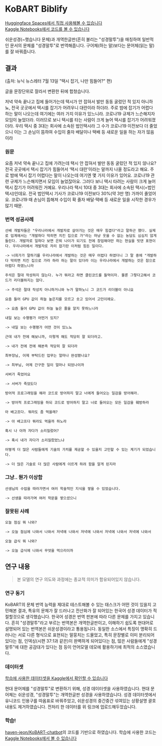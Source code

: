 # KoBART Biblify

[Huggingface Spaces에서 직접 사용해볼 수 있습니다](https://huggingface.co/spaces/rycont/Biblify)   
[Kaggle Notebooks에서 코드를 볼 수 있습니다](https://www.kaggle.com/code/rycont/biblify)


쉬운성경(~했습니다 문체)과 개역한글판(흔히 불리는 "성경말투")을 매칭하여 일반적인 문서의 문체를 "성경말투"로 번역해줍니다. 구어체(하는 말)보다는 문어체(읽는 말)를 잘 바꿔줍니다.

## 결과

(출처: 뉴닉 뉴스레터 7월 13일 "택시 잡기, 나만 힘들어?" 편)

글을 문장단위로 잘라서 변환한 뒤에 합쳤습니다.

저녁 약속 끝나고 집에 들어가는데 택시가 안 잡혀서 발만 동동 굴렀던 적 있지 아니하뇨, 전국 곳곳에서 택시를 잡기가 어려우니 대란이라 하더라. 주로 밤에 잡기가 어렵다 하는 말이 나오는데 여기에는 여러 가지 이유가 있느니라. 코로나19 규제가 느슨해지자 모임이 늘었더라. 이러므로 보니 택시를 타는 사람이 크게 늘어 택시를 잡기가 어려워졌더라. 우리 택시 중 3대는 회사에 소속된 법인택시라 그 수가 코로나19 이전보다 더 줄었으니 이는 그 손님이 뜸하여 수입이 줄자 배달이나 택배 등 새로운 일을 하는 자가 많음이라

### 원문

요즘 저녁 약속 끝나고 집에 가려는데 택시 안 잡혀서 발만 동동 굴렀던 적 있지 않나요? 전국 곳곳에서 택시 잡기가 힘들어서 ‘택시 대란’이라는 말까지 나올 정도라고 해요. 주로 밤에 택시 잡기 어렵다는 말이 나오는데 여기엔 몇 가지 이유가 있어요. 코로나19 관련 규제가 느슨해지면서 모임이 늘었잖아요. 그러다 보니 택시 타려는 사람이 크게 늘어 택시 잡기가 어려워진 거예요. 우리나라 택시 10대 중 3대는 회사에 소속된 택시(=법인택시)인데요. 전국 법인택시 기사가 코로나19 이전보다 30%(약 3만 명) 가까이 줄었어요. 코로나19 때 손님이 뜸해져 수입이 확 줄자 배달·택배 등 새로운 일을 시작한 경우가 많기 때문.


### 번역 성공사례

```
선배 개발자들은 "우리나라에서 개발자로 살아가는 것은 매우 힘겹다"라고 말하곤 했다. 실제로 업계에서는 "개발하다 막히면 치킨 집으로 가"라는 마냥 웃을 수 없는 농담도 심심치 않게 들린다. 개발자로 일하다 보면 은퇴 나이가 되기도 전에 창업해야만 하는 현실을 빗댄 표현이다. 우리나라에서 개발자로 자리 잡기란 이처럼 힘든 일이다.

-> 너희가가 말하기를 우리나라에서 개발하는 것은 매우 어렵다 하였더니 그 말 중에 "개발하다 막히면 치킨 집으로 가라 하라 하는 말이 있더라 이는 우리나라에서 개발하는 것은 참으로 어렵다 하였느니라
```

```
주석은 절대 작성하지 않는다. 누가 뭐라고 하면 클린코드를 들먹이자. 물론 그렇다고해서 코드가 리더블하지는 않다.

-> 주석은 절대 작성치 아니하거니와 누가 말하노니 그 코드가 리더블이 아니요
```

```
요즘 들어 GPU 값이 하늘 높은지를 모르고 솟고 있어서 고민이에요.

-> 요즘 들어 GPU 값이 하늘 높은 줄을 알지 못하느니라

```

```
내일 보는 수행평가 어떤거 있지?

-> 내일 보는 수행평가 어떤 것이 있느뇨
```

```
근데 내가 전에 해보니까, 이렇게 해도 적당히 잘 되더라고.

-> 내가 전에 전에 해본즉 적당히 잘 되더라
```

```
최부장님, 어제 부탁드린 업무는 얼마나 완성됐나요?

-> 최부님, 어제 간구한 일이 얼마나 되었나이까
```

```
서버가 죽었어요

-> 서버가 죽었도다
```

```
방어적 프로그래밍을 해라 코드로 방어하지 말고 너에게 들어오는 일감을 방어해라.

-> 방어적 프로그래밍을 하되 코드로 방어하지 말고 너로 들어오는 모든 일감을 훼방하라
```

```
아 배고프다. 뭐라도 좀 먹을래?

-> 아 배고프다 뭐라도 먹을까 하노라
```

```
혹시 나 아까 자다가 소리질렀어?

-> 혹시 내가 자다가 소리질렀었느냐
```

```
어떻게 더 많은 사람들에게 기술의 가치를 제공할 수 있을지 고민할 수 있는 계기가 되었습니다.

-> 더 많은 기술로 더 많은 사람에게 이르게 하려 함을 알게 된지라
```

### 그냥.. 뭔가 이상함

```
선생님의 수업을 따라가면서 여러 학술적인 지식을 쌓을 수 있었습니다.

-> 선생을 따라가며 여러 학문을 쌓으셨으니
```

### 잘못된 사례

```
오늘 점심 뭐 나와?

-> 오늘 점심에 나와서 나와서 저녁에 나와서 저녁에 나와서 저녁에 나와서 저녁에 나와서
```

```
오늘 급식 뭐 나와?

-> 오늘 급식에 나와서 무엇을 먹으리이까
```

## 연구 내용
 
> 본 모델의 연구 의도와 과정에는 종교적 의미가 함유되어있지 않습니다.

### 연구 동기

KoBART의 문체 번역 능력을 제대로 테스트해볼 수 있는 태스크가 어떤 것이 있을지 고민해본 결과, 특유의 문체가 잘 드러나고 전산화가 잘 되어있는 한국어 성경 데이터가 적절할것으로 생각했습니다. 한국어 성경은 번역 판본에 따라 다른 문체를 가지고 있습니다. 흔히 "성경말투"라고 부르는 번역본은 개역한글판이고, 이해하기 쉽도록 현대어로 설명되어 있는 번역본은 쉬운성경이라고 통용됩니다. 동일한 소스에서 특징이 명확히 드러나는 서로 다른 형식으로 표현되는 말뭉치는 드물었고, 특히 문장별로 이미 분리되어 있다는 점, 인덱싱(시편 37:1과 같은)이 완벽하게 되어있다는 점, 많은 사람들에게 "성경말투"에 대한 공감대가 있다는 점 등이 언어모델 데모에 활용하기에 최적의 소스였습니다.

### 데이터셋

[학습에 사용한 데이터셋을 Kaggle에서 확인할 수 있습니다](https://www.kaggle.com/datasets/rycont/korean-bible-classic-modern-pair/settings)

현대 문어체를 "성경말투"로 변환하기 위해, 성경 데이터셋을 사용하였습니다. 현대 문어체는 쉬운성경, "성경말투"는 개역한글판 성경을 사용하였습니다. 성경 데이터셋에서 유니코드 인용구를 따옴표로 바꿔주었고, 쉬운성경의 중간중간 섞여있는 상황설명 괄호 내용도 제거하였습니다. 전처리 한 데이터를 위 링크에 업로드해두었습니다.

### 학습!

[haven-jeon/KoBART-chatbot](https://github.com/haven-jeon/KoBART-chatbot)의 코드를 기반으로 하였습니다. 학습에 사용한 코드는 [Kaggle Notebooks에서 볼 수 있습니다](https://www.kaggle.com/code/rycont/biblify)